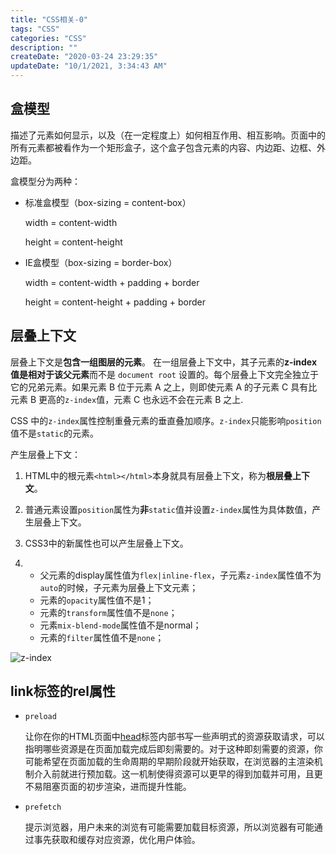 ```yaml
---
title: "CSS相关-0"
tags: "CSS"
categories: "CSS"
description: ""
createDate: "2020-03-24 23:29:35"
updateDate: "10/1/2021, 3:34:43 AM"
---
```



## 盒模型

描述了元素如何显示，以及（在一定程度上）如何相互作用、相互影响。页面中的所有元素都被看作为一个矩形盒子，这个盒子包含元素的内容、内边距、边框、外边距。

盒模型分为两种：

- 标准盒模型（box-sizing = content-box）

  width = content-width

  height = content-height

- IE盒模型（box-sizing = border-box）

  width = content-width + padding + border

  height = content-height + padding + border

## 层叠上下文

层叠上下文是**包含一组图层的元素**。 在一组层叠上下文中，其子元素的**z-index值是相对于该父元素**而不是 `document root` 设置的。每个层叠上下文完全独立于它的兄弟元素。如果元素 B 位于元素 A 之上，则即使元素 A 的子元素 C 具有比元素 B 更高的`z-index`值，元素 C 也永远不会在元素 B 之上.

CSS 中的`z-index`属性控制重叠元素的垂直叠加顺序。`z-index`只能影响`position`值不是`static`的元素。

产生层叠上下文：

1. HTML中的根元素`<html></html>`本身就具有层叠上下文，称为**根层叠上下文**。

2. 普通元素设置`position`属性为**非**`static`值并设置`z-index`属性为具体数值，产生层叠上下文。

3. CSS3中的新属性也可以产生层叠上下文。

4. - 父元素的display属性值为`flex|inline-flex`，子元素`z-index`属性值不为`auto`的时候，子元素为层叠上下文元素；
   - 元素的`opacity`属性值不是1；
   - 元素的`transform`属性值不是`none`；
   - 元素`mix-blend-mode`属性值不是normal；
   - 元素的`filter`属性值不是`none`；

![z-index](https://mrrsblog.oss-cn-shanghai.aliyuncs.com/z-index.png)

## link标签的rel属性

- `preload`

  让你在你的HTML页面中[head](https://developer.mozilla.org/zh-CN/docs/Web/HTML/Element/head)标签内部书写一些声明式的资源获取请求，可以指明哪些资源是在页面加载完成后即刻需要的。对于这种即刻需要的资源，你可能希望在页面加载的生命周期的早期阶段就开始获取，在浏览器的主渲染机制介入前就进行预加载。这一机制使得资源可以更早的得到加载并可用，且更不易阻塞页面的初步渲染，进而提升性能。

- `prefetch`

  提示浏览器，用户未来的浏览有可能需要加载目标资源，所以浏览器有可能通过事先获取和缓存对应资源，优化用户体验。